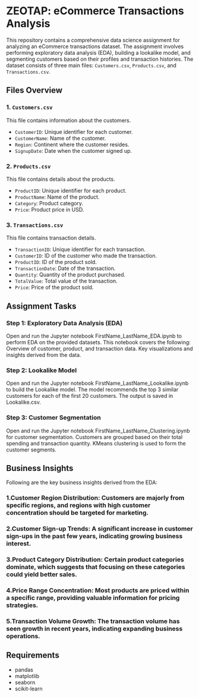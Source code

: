 # ZEOTAP: eCommerce Transactions Analysis

This repository contains a comprehensive data science assignment for analyzing an eCommerce transactions dataset. The assignment involves performing exploratory data analysis (EDA), building a lookalike model, and segmenting customers based on their profiles and transaction histories. The dataset consists of three main files: `Customers.csv`, `Products.csv`, and `Transactions.csv`.

## Files Overview

### 1. `Customers.csv`
This file contains information about the customers.

- `CustomerID`: Unique identifier for each customer.
- `CustomerName`: Name of the customer.
- `Region`: Continent where the customer resides.
- `SignupDate`: Date when the customer signed up.

### 2. `Products.csv`
This file contains details about the products.

- `ProductID`: Unique identifier for each product.
- `ProductName`: Name of the product.
- `Category`: Product category.
- `Price`: Product price in USD.

### 3. `Transactions.csv`
This file contains transaction details.

- `TransactionID`: Unique identifier for each transaction.
- `CustomerID`: ID of the customer who made the transaction.
- `ProductID`: ID of the product sold.
- `TransactionDate`: Date of the transaction.
- `Quantity`: Quantity of the product purchased.
- `TotalValue`: Total value of the transaction.
- `Price`: Price of the product sold.

## Assignment Tasks

### Step 1: Exploratory Data Analysis (EDA)
Open and run the Jupyter notebook FirstName_LastName_EDA.ipynb to perform EDA on the provided datasets. This notebook covers the following:
Overview of customer, product, and transaction data.
Key visualizations and insights derived from the data.
### Step 2: Lookalike Model
Open and run the Jupyter notebook FirstName_LastName_Lookalike.ipynb to build the Lookalike model.
The model recommends the top 3 similar customers for each of the first 20 customers.
The output is saved in Lookalike.csv.
### Step 3: Customer Segmentation
Open and run the Jupyter notebook FirstName_LastName_Clustering.ipynb for customer segmentation.
Customers are grouped based on their total spending and transaction quantity.
KMeans clustering is used to form the customer segments.

## Business Insights
Following are the key business insights derived from the EDA:

  ### 1.Customer Region Distribution: Customers are majorly from specific regions, and regions with high customer concentration should be targeted for marketing.
  ### 2.Customer Sign-up Trends: A significant increase in customer sign-ups in the past few years, indicating growing business interest.
  ### 3.Product Category Distribution: Certain product categories dominate, which suggests that focusing on these categories could yield better sales.
  ### 4.Price Range Concentration: Most products are priced within a specific range, providing valuable information for pricing strategies.
  ### 5.Transaction Volume Growth: The transaction volume has seen growth in recent years, indicating expanding business operations.



## Requirements

- pandas
- matplotlib
- seaborn
- scikit-learn
